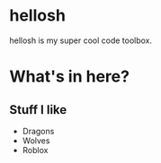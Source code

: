 # hellosh

hellosh is my super cool code toolbox.

# What's in here?

## Stuff I like

- Dragons
- Wolves
- Roblox
